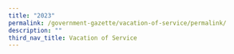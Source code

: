 ```yaml
---
title: "2023"
permalink: /government-gazette/vacation-of-service/permalink/
description: ""
third_nav_title: Vacation of Service
---
```

